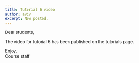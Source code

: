 ```yaml
---
title: Tutorial 6 video
author: aviv
excerpt: Now posted.
---
```


Dear students,

The video for tutorial 6 has been published on the tutorials page.

Enjoy,<br>
Course staff


